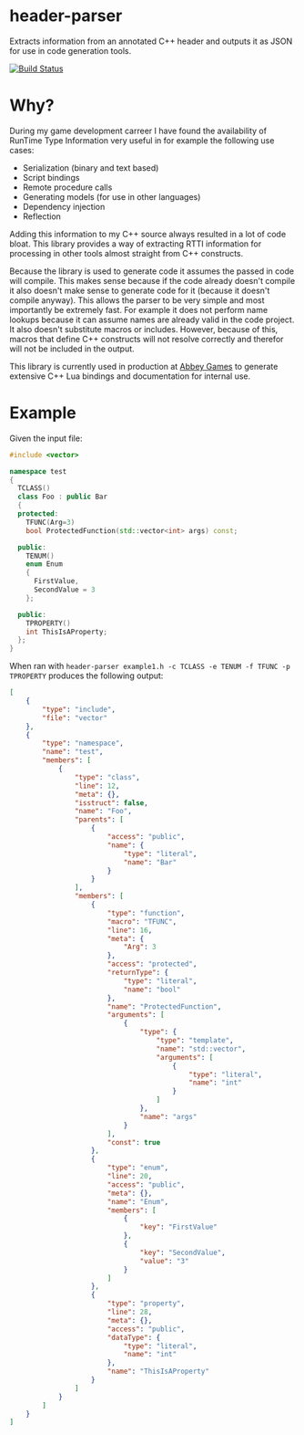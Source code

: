 # header-parser
Extracts information from an annotated C++ header and outputs it as JSON for use in code generation tools.

[![Build Status](https://travis-ci.org/baszalmstra/header-parser.svg)](https://travis-ci.org/baszalmstra/header-parser)

# Why?
During my game development carreer I have found the availability of RunTime Type Information very useful in for example the following use cases:

* Serialization (binary and text based)
* Script bindings
* Remote procedure calls
* Generating models (for use in other languages)
* Dependency injection
* Reflection

Adding this information to my C++ source always resulted in a lot of code bloat. This library provides a way of extracting RTTI information for processing in other tools almost straight from C++ constructs. 

Because the library is used to generate code it assumes the passed in code will compile. This makes sense because if the code already doesn't compile it also doesn't make sense to generate code for it (because it doesn't compile anyway). This allows the parser to be very simple and most importantly be extremely fast. For example it does not perform name lookups because it can assume names are already valid in the code project. It also doesn't substitute macros or includes. However, because of this, macros that define C++ constructs will not resolve correctly and therefor will not be included in the output.

This library is currently used in production at [Abbey Games](http://abbeygames.com) to generate extensive C++ Lua bindings and documentation for internal use.

# Example

Given the input file:

```cpp
#include <vector>

namespace test 
{
  TCLASS()
  class Foo : public Bar 
  {
  protected:
    TFUNC(Arg=3)
    bool ProtectedFunction(std::vector<int> args) const;

  public:
    TENUM()
    enum Enum
    {
      FirstValue,
      SecondValue = 3
    };

  public:
    TPROPERTY()
    int ThisIsAProperty;
  };
}
```

When ran with `header-parser example1.h -c TCLASS -e TENUM -f TFUNC -p TPROPERTY` produces the following output:

```json
[
    {
        "type": "include",
        "file": "vector"
    },
    {
        "type": "namespace",
        "name": "test",
        "members": [
            {
                "type": "class",
                "line": 12,
                "meta": {},
                "isstruct": false,
                "name": "Foo",
                "parents": [
                    {
                        "access": "public",
                        "name": {
                            "type": "literal",
                            "name": "Bar"
                        }
                    }
                ],
                "members": [
                    {
                        "type": "function",
                        "macro": "TFUNC",
                        "line": 16,
                        "meta": {
                            "Arg": 3
                        },
                        "access": "protected",
                        "returnType": {
                            "type": "literal",
                            "name": "bool"
                        },
                        "name": "ProtectedFunction",
                        "arguments": [
                            {
                                "type": {
                                    "type": "template",
                                    "name": "std::vector",
                                    "arguments": [
                                        {
                                            "type": "literal",
                                            "name": "int"
                                        }
                                    ]
                                },
                                "name": "args"
                            }
                        ],
                        "const": true
                    },
                    {
                        "type": "enum",
                        "line": 20,
                        "access": "public",
                        "meta": {},
                        "name": "Enum",
                        "members": [
                            {
                                "key": "FirstValue"
                            },
                            {
                                "key": "SecondValue",
                                "value": "3"
                            }
                        ]
                    },
                    {
                        "type": "property",
                        "line": 28,
                        "meta": {},
                        "access": "public",
                        "dataType": {
                            "type": "literal",
                            "name": "int"
                        },
                        "name": "ThisIsAProperty"
                    }
                ]
            }
        ]
    }
]
```